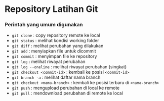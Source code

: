 Repository Latihan Git
======================

### Perintah yang umum digunakan ###

* `git clone` : copy repository remote ke local
* `git status` : melihat kondisi working folder
* `git diff` : melihat perubahan yang dilakukan
* `git add` : menyiapkan file untuk dicommit
* `git commit` : menyimpan file ke repository
* `git log` : melihat riwayat perubahan
* `git log --oneline` : melihat riwayat perubahan (singkat)
* `git checkout <commit-id>` : kembali ke posisi `<commit-id>`
* `git branch -a` : melihat daftar nama branch
* `git checkout <nama-branch>` : kembali ke posisi terbaru di `<nama-branch>`
* `git push` : mengupload perubahan di local ke remote
* `git pull` : mendownload perubahan di remote ke local
